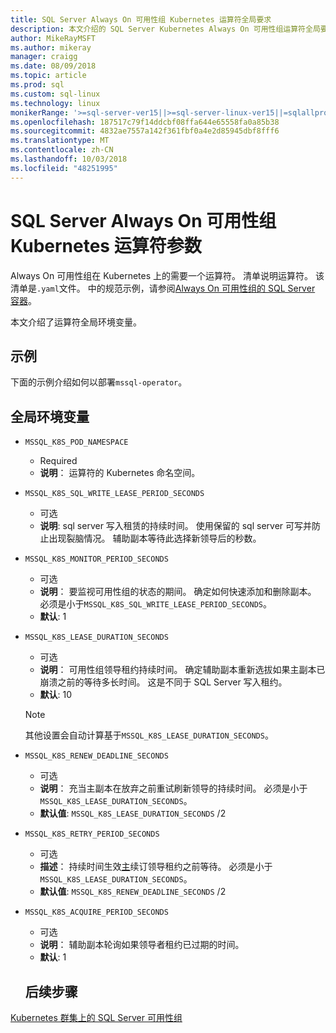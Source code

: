```yaml
---
title: SQL Server Always On 可用性组 Kubernetes 运算符全局要求
description: 本文介绍的 SQL Server Kubernetes Always On 可用性组运算符全局要求的参数
author: MikeRayMSFT
ms.author: mikeray
manager: craigg
ms.date: 08/09/2018
ms.topic: article
ms.prod: sql
ms.custom: sql-linux
ms.technology: linux
monikerRange: '>=sql-server-ver15||>=sql-server-linux-ver15||=sqlallproducts-allversions'
ms.openlocfilehash: 187517c79f14ddcbf08ffa644e65558fa0a85b38
ms.sourcegitcommit: 4832ae7557a142f361fbf0a4e2d85945dbf8fff6
ms.translationtype: MT
ms.contentlocale: zh-CN
ms.lasthandoff: 10/03/2018
ms.locfileid: "48251995"
---
```

# <a name="sql-server-always-on-availability-group-kubernetes-operator-parameters"></a>SQL Server Always On 可用性组 Kubernetes 运算符参数

Always On 可用性组在 Kubernetes 上的需要一个运算符。 清单说明运算符。 该清单是`.yaml`文件。 中的规范示例，请参阅[Always On 可用性组的 SQL Server 容器](sql-server-ag-kubernetes.md)。

本文介绍了运算符全局环境变量。

## <a name="example"></a>示例

下面的示例介绍如何以部署`mssql-operator`。

## <a name="global-environment-variables"></a>全局环境变量

* `MSSQL_K8S_POD_NAMESPACE` 
  * Required
  * **说明**： 运算符的 Kubernetes 命名空间。

* `MSSQL_K8S_SQL_WRITE_LEASE_PERIOD_SECONDS`
  * 可选
  * **说明**: sql server 写入租赁的持续时间。 使用保留的 sql server 可写并防止出现裂脑情况。 辅助副本等待此选择新领导后的秒数。

* `MSSQL_K8S_MONITOR_PERIOD_SECONDS`
  * 可选
  * **说明**： 要监视可用性组的状态的期间。 确定如何快速添加和删除副本。 必须是小于`MSSQL_K8S_SQL_WRITE_LEASE_PERIOD_SECONDS`。
  * **默认**: 1

* `MSSQL_K8S_LEASE_DURATION_SECONDS`
  * 可选
  * **说明**： 可用性组领导租约持续时间。 确定辅助副本重新选拔如果主副本已崩溃之前的等待多长时间。 这是不同于 SQL Server 写入租约。 
  * **默认**: 10
  
  >[!NOTE]
  >其他设置会自动计算基于`MSSQL_K8S_LEASE_DURATION_SECONDS`。

* `MSSQL_K8S_RENEW_DEADLINE_SECONDS`
  * 可选
  * **说明**： 充当主副本在放弃之前重试刷新领导的持续时间。 必须是小于`MSSQL_K8S_LEASE_DURATION_SECONDS`。
  * **默认值**:  `MSSQL_K8S_LEASE_DURATION_SECONDS` /2

* `MSSQL_K8S_RETRY_PERIOD_SECONDS`
  * 可选
  * **描述**： 持续时间生效[主](http://kubernetes.io/docs/concepts/architecture/master-node-communication/)续订领导租约之前等待。 必须是小于`MSSQL_K8S_LEASE_DURATION_SECONDS`。
  * **默认值**:  `MSSQL_K8S_RENEW_DEADLINE_SECONDS` /2

* `MSSQL_K8S_ACQUIRE_PERIOD_SECONDS` 
  * 可选
  * **说明**： 辅助副本轮询如果领导者租约已过期的时间。 
  * **默认**: 1


  ## <a name="next-steps"></a>后续步骤

[Kubernetes 群集上的 SQL Server 可用性组](sql-server-ag-kubernetes.md)
